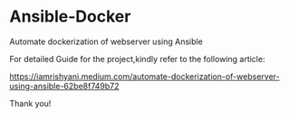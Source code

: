 # Ansible-Docker
Automate dockerization of webserver using Ansible

For detailed Guide for the project,kindly refer to the following article:

https://iamrishyani.medium.com/automate-dockerization-of-webserver-using-ansible-62be8f749b72

Thank you!
